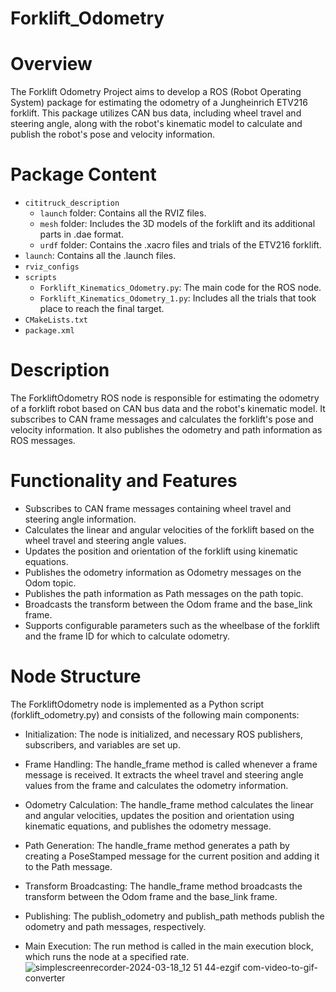 # Forklift_Odometry
# Overview
The Forklift Odometry Project aims to develop a ROS (Robot Operating System) package for estimating the odometry of a Jungheinrich ETV216 forklift. This package utilizes CAN bus data, including wheel travel and steering angle, along with the robot's kinematic model to calculate and publish the robot's pose and velocity information.

# Package Content
- `cititruck_description`
  - `launch` folder: Contains all the RVIZ files.
  - `mesh` folder: Includes the 3D models of the forklift and its additional parts in .dae format.
  - `urdf` folder: Contains the .xacro files and trials of the ETV216 forklift.
- `launch`: Contains all the .launch files.
- `rviz_configs`
- `scripts`
  - `Forklift_Kinematics_Odometry.py`: The main code for the ROS node.
  - `Forklift_Kinematics_Odometry_1.py`: Includes all the trials that took place to reach the final target.
- `CMakeLists.txt`
- `package.xml`

# Description
The ForkliftOdometry ROS node is responsible for estimating the odometry of a forklift robot based on CAN bus data and the robot's kinematic model. It subscribes to CAN frame messages and calculates the forklift's pose and velocity information. It also publishes the odometry and path information as ROS messages.

# Functionality and Features
- Subscribes to CAN frame messages containing wheel travel and steering angle information.
- Calculates the linear and angular velocities of the forklift based on the wheel travel and steering angle values.
- Updates the position and orientation of the forklift using kinematic equations.
- Publishes the odometry information as Odometry messages on the Odom topic.
- Publishes the path information as Path messages on the path topic.
- Broadcasts the transform between the Odom frame and the base_link frame.
- Supports configurable parameters such as the wheelbase of the forklift and the frame ID for which to calculate odometry.

# Node Structure
The ForkliftOdometry node is implemented as a Python script (forklift_odometry.py) and consists of the following main components:

- Initialization: The node is initialized, and necessary ROS publishers, subscribers, and variables are set up.

- Frame Handling: The handle_frame method is called whenever a frame message is received. It extracts the wheel travel and steering angle values from the frame and calculates the odometry information.

- Odometry Calculation: The handle_frame method calculates the linear and angular velocities, updates the position and orientation using kinematic equations, and publishes the odometry message.

- Path Generation: The handle_frame method generates a path by creating a PoseStamped message for the current position and adding it to the Path message.

- Transform Broadcasting: The handle_frame method broadcasts the transform between the Odom frame and the base_link frame.

- Publishing: The publish_odometry and publish_path methods publish the odometry and path messages, respectively.

- Main Execution: The run method is called in the main execution block, which runs the node at a specified rate.
![simplescreenrecorder-2024-03-18_12 51 44-ezgif com-video-to-gif-converter](https://github.com/AhmedHusseinElsayed19/Forklift_Odometry/assets/39027317/0c5ab961-6721-41e4-b615-03fc7fd233f8)



  
